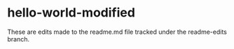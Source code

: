 # hello-world-modified

These are edits made to the readme.md file tracked under the readme-edits branch.
